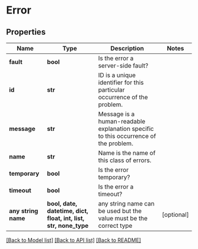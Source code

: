 # Error


## Properties
Name | Type | Description | Notes
------------ | ------------- | ------------- | -------------
**fault** | **bool** | Is the error a server-side fault? | 
**id** | **str** | ID is a unique identifier for this particular occurrence of the problem. | 
**message** | **str** | Message is a human-readable explanation specific to this occurrence of the problem. | 
**name** | **str** | Name is the name of this class of errors. | 
**temporary** | **bool** | Is the error temporary? | 
**timeout** | **bool** | Is the error a timeout? | 
**any string name** | **bool, date, datetime, dict, float, int, list, str, none_type** | any string name can be used but the value must be the correct type | [optional]

[[Back to Model list]](../README.md#documentation-for-models) [[Back to API list]](../README.md#documentation-for-api-endpoints) [[Back to README]](../README.md)


